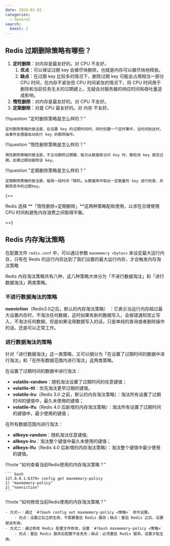 ```yaml
---
date: 2024-01-02
categories:
  - General
search:
  boost: 2
---
```


## Redis 过期删除策略有哪些？

1. **定时删除**：对内存是最友好的。对 CPU 不友好。
      1. **优点**：可以保证过期 key 会被尽快删除，也就是内存可以被尽快地释放。
      2. **缺点**：在过期 key 比较多的情况下，删除过期 key 可能会占用相当一部分 CPU 时间，在内存不紧张但 CPU 时间紧张的情况下，将 CPU 时间用于删除和当前任务无关的过期键上，无疑会对服务器的响应时间和吞吐量造成影响。
2. **惰性删除**：对内存是最友好的。对 CPU 不友好。
3. **定期删除**：对是 CPU 最友好的。对 内存 不友好。

!!!question "定时删除策略是怎么样的？"
    
    定时删除策略的做法是，在设置 key 的过期时间时，同时创建一个定时事件，当时间到达时，由事件处理器自动执行 key 的删除操作。

!!!question "惰性删除策略是怎么样的？"

    惰性删除策略的做法是，不主动删除过期键，每次从数据库访问 key 时，都检测 key 是否过期，如果过期则删除该 key。


!!!question "定期删除策略是怎么样的？"

    定期删除策略的做法是，每隔一段时间「随机」从数据库中取出一定数量的 key 进行检查，并删除其中的过期key。

{==

Redis 选择 **「惰性删除+定期删除」**这两种策略配和使用，以求在合理使用 CPU 时间和避免内存浪费之间取得平衡。

==}

## Redis 内存淘汰策略

在配置文件 `redis.conf` 中，可以通过参数 `maxmemory <bytes>` 来设定最大运行内存，只有在 Redis 的运行内存达到了我们设置的最大运行内存，才会触发内存淘汰策略


Redis 内存淘汰策略共有八种，这八种策略大体分为「不进行数据淘汰」和「进行数据淘汰」两类策略。

### 不进行数据淘汰的策略

**noeviction**（Redis3.0之后，默认的内存淘汰策略） ：它表示当运行内存超过最大设置内存时，不淘汰任何数据，这时如果有新的数据写入，会报错通知禁止写入，不淘汰任何数据，但是如果没用数据写入的话，只是单纯的查询或者删除操作的话，还是可以正常工作。

### 进行数据淘汰的策略

针对「进行数据淘汰」这一类策略，又可以细分为「在设置了过期时间的数据中进行淘汰」和「在所有数据范围内进行淘汰」这两类策略。

在设置了过期时间的数据中进行淘汰：

- **volatile-random**：随机淘汰设置了过期时间的任意键值；
- **volatile-ttl**：优先淘汰更早过期的键值。
- **volatile-lru**（Redis 3.0 之前，默认的内存淘汰策略）：淘汰所有设置了过期时间的键值中，最久未使用的键值；
- **volatile-lfu**（Redis 4.0 后新增的内存淘汰策略）：淘汰所有设置了过期时间的键值中，最少使用的键值；

在所有数据范围内进行淘汰：

- **allkeys-random**：随机淘汰任意键值;
- **allkeys-lru**：淘汰整个键值中最久未使用的键值；
- **allkeys-lfu**（Redis 4.0 后新增的内存淘汰策略）：淘汰整个键值中最少使用的键值。

!!!note "如何查看当前Redis使用的内存淘汰策略？"

    ``` bash
    127.0.0.1:6379> config get maxmemory-policy
    1) "maxmemory-policy"
    2) "noeviction"
    ```

!!!note "如何修改当前Redis使用的内存淘汰策略？"

    - 方式一：通过 `#!bash config set maxmemory-policy <策略>` 命令设置。
        - 优点：设置之后立即生效，不需要重启 Redis 服务；缺点：重启 Redis 之后，设置就会失效。
    - 方式二：通过修改 Redis 配置文件修改，设置 `#!bash maxmemory-policy <策略>`
        - 优点：重启 Redis 服务后配置不会丢失；缺点：必须重启 Redis 服务，设置才能生效。


[^1]: [图解Redis介绍](https://xiaolincoding.com/redis/)
